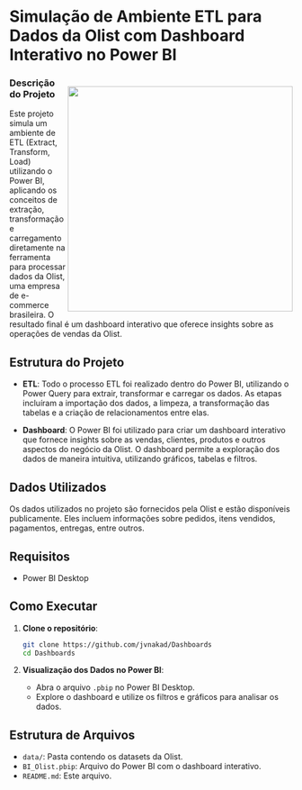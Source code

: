 # Simulação de Ambiente ETL para Dados da Olist com Dashboard Interativo no Power BI

<img class="responsive-image" align="right" style="max-width: 100%; height: auto; margin-top: 20px;" width="400" src="https://github.com/user-attachments/assets/bf57f167-71bb-47a2-95bc-8ac5c8441127" /> <div>

### Descrição do Projeto

Este projeto simula um ambiente de ETL (Extract, Transform, Load) utilizando o Power BI, aplicando os conceitos de extração, transformação e carregamento diretamente na ferramenta para processar dados da Olist, uma empresa de e-commerce brasileira. O resultado final é um dashboard interativo que oferece insights sobre as operações de vendas da Olist.

## Estrutura do Projeto

- **ETL**: Todo o processo ETL foi realizado dentro do Power BI, utilizando o Power Query para extrair, transformar e carregar os dados. As etapas incluíram a importação dos dados, a limpeza, a transformação das tabelas e a criação de relacionamentos entre elas.

- **Dashboard**: O Power BI foi utilizado para criar um dashboard interativo que fornece insights sobre as vendas, clientes, produtos e outros aspectos do negócio da Olist. O dashboard permite a exploração dos dados de maneira intuitiva, utilizando gráficos, tabelas e filtros.

## Dados Utilizados

Os dados utilizados no projeto são fornecidos pela Olist e estão disponíveis publicamente. Eles incluem informações sobre pedidos, itens vendidos, pagamentos, entregas, entre outros.

## Requisitos

- Power BI Desktop

## Como Executar

1. **Clone o repositório**:
    ```bash
    git clone https://github.com/jvnakad/Dashboards
    cd Dashboards
    ```

2. **Visualização dos Dados no Power BI**:
   - Abra o arquivo `.pbip` no Power BI Desktop.
   - Explore o dashboard e utilize os filtros e gráficos para analisar os dados.

## Estrutura de Arquivos

- `data/`: Pasta contendo os datasets da Olist.
- `BI_Olist.pbip`: Arquivo do Power BI com o dashboard interativo.
- `README.md`: Este arquivo.

